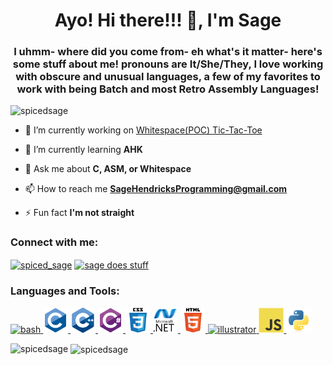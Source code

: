 <h1 align="center">Ayo! Hi there!!! 👋, I'm Sage</h1>
<h3 align="center">I uhmm- where did you come from- eh what's it matter- here's some stuff about me! pronouns are It/She/They, I love working with obscure and unusual languages, a few of my favorites to work with being Batch and most Retro Assembly Languages!</h3>

<p align="left"> <img src="https://komarev.com/ghpvc/?username=spicedsage&label=Profile%20views&color=0e75b6&style=flat" alt="spicedsage" /> </p>

- 🔭 I’m currently working on [Whitespace(POC) Tic-Tac-Toe](https://github.com/SpicedSage/Whitespace-Knots-N-Crosses)

- 🌱 I’m currently learning **AHK**

- 💬 Ask me about **C, ASM, or Whitespace**

- 📫 How to reach me **SageHendricksProgramming@gmail.com**

- ⚡ Fun fact **I'm not straight**

<h3 align="left">Connect with me:</h3>
<p align="left">
<a href="https://instagram.com/spiced_sage" target="blank"><img align="center" src="https://raw.githubusercontent.com/rahuldkjain/github-profile-readme-generator/master/src/images/icons/Social/instagram.svg" alt="spiced_sage" height="30" width="40" /></a>
<a href="https://www.youtube.com/c/sage does stuff" target="blank"><img align="center" src="https://raw.githubusercontent.com/rahuldkjain/github-profile-readme-generator/master/src/images/icons/Social/youtube.svg" alt="sage does stuff" height="30" width="40" /></a>
</p>

<h3 align="left">Languages and Tools:</h3>
<p align="left"> <a href="https://www.gnu.org/software/bash/" target="_blank" rel="noreferrer"> <img src="https://www.vectorlogo.zone/logos/gnu_bash/gnu_bash-icon.svg" alt="bash" width="40" height="40"/> </a> <a href="https://www.cprogramming.com/" target="_blank" rel="noreferrer"> <img src="https://raw.githubusercontent.com/devicons/devicon/master/icons/c/c-original.svg" alt="c" width="40" height="40"/> </a> <a href="https://www.w3schools.com/cpp/" target="_blank" rel="noreferrer"> <img src="https://raw.githubusercontent.com/devicons/devicon/master/icons/cplusplus/cplusplus-original.svg" alt="cplusplus" width="40" height="40"/> </a> <a href="https://www.w3schools.com/cs/" target="_blank" rel="noreferrer"> <img src="https://raw.githubusercontent.com/devicons/devicon/master/icons/csharp/csharp-original.svg" alt="csharp" width="40" height="40"/> </a> <a href="https://www.w3schools.com/css/" target="_blank" rel="noreferrer"> <img src="https://raw.githubusercontent.com/devicons/devicon/master/icons/css3/css3-original-wordmark.svg" alt="css3" width="40" height="40"/> </a> <a href="https://dotnet.microsoft.com/" target="_blank" rel="noreferrer"> <img src="https://raw.githubusercontent.com/devicons/devicon/master/icons/dot-net/dot-net-original-wordmark.svg" alt="dotnet" width="40" height="40"/> </a> <a href="https://www.w3.org/html/" target="_blank" rel="noreferrer"> <img src="https://raw.githubusercontent.com/devicons/devicon/master/icons/html5/html5-original-wordmark.svg" alt="html5" width="40" height="40"/> </a> <a href="https://www.adobe.com/in/products/illustrator.html" target="_blank" rel="noreferrer"> <img src="https://www.vectorlogo.zone/logos/adobe_illustrator/adobe_illustrator-icon.svg" alt="illustrator" width="40" height="40"/> </a> <a href="https://developer.mozilla.org/en-US/docs/Web/JavaScript" target="_blank" rel="noreferrer"> <img src="https://raw.githubusercontent.com/devicons/devicon/master/icons/javascript/javascript-original.svg" alt="javascript" width="40" height="40"/> </a> <a href="https://www.python.org" target="_blank" rel="noreferrer"> <img src="https://raw.githubusercontent.com/devicons/devicon/master/icons/python/python-original.svg" alt="python" width="40" height="40"/> </a> </p>

<p><img align="left" src="https://github-readme-stats.vercel.app/api/top-langs?username=spicedsage&show_icons=true&locale=en&layout=compact" alt="spicedsage" /></p>

<p>&nbsp;<img align="center" src="https://github-readme-stats.vercel.app/api?username=spicedsage&show_icons=true&locale=en" alt="spicedsage" /></p>
